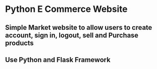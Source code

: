 # Python E Commerce Website

## Simple Market website to allow users to create account, sign in, logout, sell and Purchase products 
## Use Python and Flask Framework  

